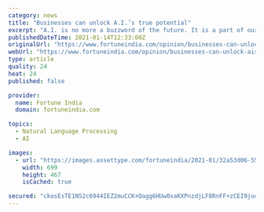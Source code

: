 ```yaml
---
category: news
title: "Businesses can unlock A.I.’s true potential"
excerpt: "A.I. is no more a buzzword of the future. It is a part of our present. But its true potential has still not been realised. Business enterprise may just be the appropriate space for it."
publishedDateTime: 2021-01-14T12:33:00Z
originalUrl: "https://www.fortuneindia.com/opinion/businesses-can-unlock-ais-true-potential/105034"
webUrl: "https://www.fortuneindia.com/opinion/businesses-can-unlock-ais-true-potential/105034"
type: article
quality: 24
heat: 24
published: false

provider:
  name: Fortune India
  domain: fortuneindia.com

topics:
  - Natural Language Processing
  - AI

images:
  - url: "https://images.assettype.com/fortuneindia/2021-01/32a53d06-557c-4366-a7da-6c31809657a2/EY193A.jpg?w=700"
    width: 699
    height: 467
    isCached: true

secured: "ckosEsTE1N52c6944IEZ2muCCK+Oagg6HUw0xaKXPnzdjLF8RnFF+zCEI9juczxUcsZXUewoVBdVZPr44PAbvfu1YmOp70zZz53HgCJHePChbON12emSKrRbu9HW29DpsKx7WhQpBDrdY46kt7irj20k6qwU6qG9CeOETc+h4nG4TsD72mOSE7SYMlIiaQbck6cTSeKEB6FFcjCN3nmNYRNUfFmr2QZnalHV+Fon8gIjWtQ2TN80nn0IuT4tEXYdx6lkN8EZ1GK2i9leyu9FYd3NourgMdukPihq3z2VO/AZVBLiJy1qVOh0zcqfKiZ8psjzYTWjjzoN7RA/i7yPQvcICle5bTic48Aijp6ZdoA=;1t7uUYFWVhxGtcxI4w9HRQ=="
---
```


